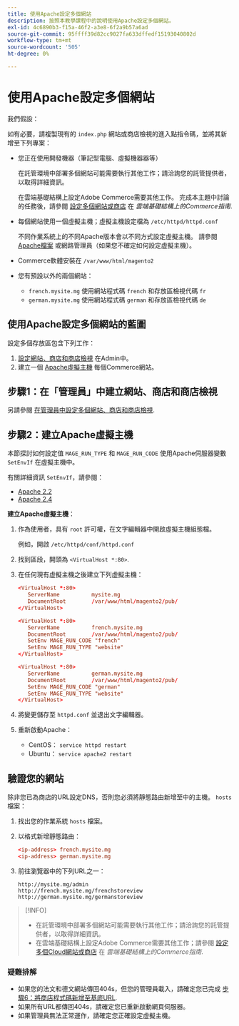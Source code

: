 ```yaml
---
title: 使用Apache設定多個網站
description: 按照本教學課程中的說明使用Apache設定多個網站。
exl-id: 4c6890b3-f15a-46f2-a3e8-6f2a9b57a6ad
source-git-commit: 95ffff39d82cc9027fa633dffedf15193040802d
workflow-type: tm+mt
source-wordcount: '505'
ht-degree: 0%

---
```


# 使用Apache設定多個網站

我們假設：

如有必要，請複製現有的 `index.php` 網站或商店檢視的進入點指令碼，並將其新增至下列專案：

- 您正在使用開發機器（筆記型電腦、虛擬機器器等）

  在託管環境中部署多個網站可能需要執行其他工作；請洽詢您的託管提供者，以取得詳細資訊。

  在雲端基礎結構上設定Adobe Commerce需要其他工作。 完成本主題中討論的任務後，請參閱 [設定多個網站或商店](https://experienceleague.adobe.com/docs/commerce-cloud-service/user-guide/configure-store/multiple-sites.html) 在 _雲端基礎結構上的Commerce指南_.

- 每個網站使用一個虛擬主機；虛擬主機設定檔為 `/etc/httpd/httpd.conf`

  不同作業系統上的不同Apache版本會以不同方式設定虛擬主機。 請參閱 [Apache檔案](https://httpd.apache.org/docs/2.4/vhosts) 或網路管理員（如果您不確定如何設定虛擬主機）。

- Commerce軟體安裝在 `/var/www/html/magento2`
- 您有預設以外的兩個網站：

   - `french.mysite.mg` 使用網站程式碼 `french` 和存放區檢視代碼 `fr`
   - `german.mysite.mg` 使用網站程式碼 `german` 和存放區檢視代碼 `de`

## 使用Apache設定多個網站的藍圖

設定多個存放區包含下列工作：

1. [設定網站、商店和商店檢視](ms-admin.md) 在Admin中。
1. 建立一個 [Apache虛擬主機](#step-2-create-apache-virtual-hosts) 每個Commerce網站。

## 步驟1：在「管理員」中建立網站、商店和商店檢視

另請參閱 [在管理員中設定多個網站、商店和商店檢視](ms-admin.md).

## 步驟2：建立Apache虛擬主機

本節探討如何設定值 `MAGE_RUN_TYPE` 和 `MAGE_RUN_CODE` 使用Apache伺服器變數 `SetEnvIf` 在虛擬主機中。

有關詳細資訊 `SetEnvIf`，請參閱：

- [Apache 2.2](https://httpd.apache.org/docs/2.2/mod/mod_setenvif.html)
- [Apache 2.4](https://httpd.apache.org/docs/2.4/mod/mod_setenvif.html)

**建立Apache虛擬主機**：

1. 作為使用者，具有 `root` 許可權，在文字編輯器中開啟虛擬主機組態檔。

   例如，開啟 `/etc/httpd/conf/httpd.conf`

1. 找到區段，開頭為 `<VirtualHost *:80>`.
1. 在任何現有虛擬主機之後建立下列虛擬主機：

   ```conf
   <VirtualHost *:80>
      ServerName          mysite.mg
      DocumentRoot        /var/www/html/magento2/pub/
   </VirtualHost>
   
   <VirtualHost *:80>
      ServerName          french.mysite.mg
      DocumentRoot        /var/www/html/magento2/pub/
      SetEnv MAGE_RUN_CODE "french"
      SetEnv MAGE_RUN_TYPE "website"
   </VirtualHost>
   
   <VirtualHost *:80>
      ServerName          german.mysite.mg
      DocumentRoot        /var/www/html/magento2/pub/
      SetEnv MAGE_RUN_CODE "german"
      SetEnv MAGE_RUN_TYPE "website"
   </VirtualHost>
   ```

1. 將變更儲存至 `httpd.conf` 並退出文字編輯器。
1. 重新啟動Apache：

   - CentOS： `service httpd restart`
   - Ubuntu： `service apache2 restart`

## 驗證您的網站

除非您已為商店的URL設定DNS，否則您必須將靜態路由新增至中的主機。 `hosts` 檔案：

1. 找出您的作業系統 `hosts` 檔案。
1. 以格式新增靜態路由：

   ```conf
   <ip-address> french.mysite.mg
   <ip-address> german.mysite.mg
   ```

1. 前往瀏覽器中的下列URL之一：

   ```http
   http://mysite.mg/admin
   http://french.mysite.mg/frenchstoreview
   http://german.mysite.mg/germanstoreview
   ```

>[!INFO]
>
>- 在託管環境中部署多個網站可能需要執行其他工作；請洽詢您的託管提供者，以取得詳細資訊。
>- 在雲端基礎結構上設定Adobe Commerce需要其他工作；請參閱 [設定多個Cloud網站或商店](https://experienceleague.adobe.com/docs/commerce-cloud-service/user-guide/configure-store/multiple-sites.html) 在 _雲端基礎結構上的Commerce指南_.

### 疑難排解

- 如果您的法文和德文網站傳回404s，但您的管理員載入，請確定您已完成 [步驟6：將商店程式碼新增至基底URL](ms-admin.md#step-6-add-the-store-code-to-the-base-url).
- 如果所有URL都傳回404s，請確定您已重新啟動網頁伺服器。
- 如果管理員無法正常運作，請確定您正確設定虛擬主機。
